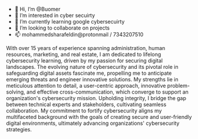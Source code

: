 - 👋 Hi, I’m @Buomer
- 👀 I’m interested in cyber secuirty
- 🌱 I’m currently learning google cybersecuirty 
- 💞️ I’m looking to collaborate on projects
- 📫 mohammedsharafeldin@protonmail / 7343207510

<!---
Buomer/Buomer is a ✨ special ✨ repository because its `README.md` (this file) appears on your GitHub profile.
You can click the Preview link to take a look at your changes.
--->
With over 15 years of experience spanning administration, human resources, marketing, and real estate, I am dedicated to lifelong cybersecurity learning, driven by my passion for securing digital landscapes. The evolving nature of cybersecurity and its pivotal role in safeguarding digital assets fascinate me, propelling me to anticipate emerging threats and engineer innovative solutions. My strengths lie in meticulous attention to detail, a user-centric approach, innovative problem-solving, and effective cross-communication, which converge to support an organization's cybersecurity mission. Upholding integrity, I bridge the gap between technical experts and stakeholders, cultivating seamless collaboration. My commitment to fortify cybersecurity aligns my multifaceted background with the goals of creating secure and user-friendly digital environments, ultimately advancing organizations' cybersecurity strategies.
